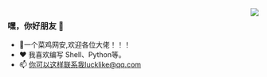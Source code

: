 
<img align="right" src="https://github-readme-stats.vercel.app/api?username=onevcat&show_icons=true&icon_color=CE1D2D&text_color=718096&bg_color=ffffff&hide_title=true" />

### 嘿，你好朋友 👋

- 💼一个菜鸡网安,欢迎各位大佬！！！
- ❤️ 我喜欢编写 Shell、Python等。
- 📫 你可以这样联系我lucklike@qq.com
